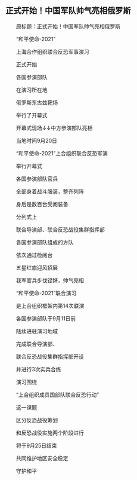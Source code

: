 ## 正式开始！中国军队帅气亮相俄罗斯
　　原标题：正式开始！中国军队帅气亮相俄罗斯

　　“和平使命-2021”

　　上海合作组织联合反恐军事演习

　　正式开始

　　各国参演部队

　　在演习所在地

　　俄罗斯东古兹靶场

　　举行了开幕式

　　开幕式现场↓↓中方参演部队亮相

　　当地时间9月20日

　　“和平使命-2021”上合组织联合反恐军演

　　举行开幕式

　　各国参演部队官兵

　　全部身着战斗服装，整齐列阵

　　身后是数百台受阅装备

　　分列式上

　　联合导演部、联合反恐战役集群指挥部

　　各国参演部队组成的方队

　　依次通过检阅台

　　五星红旗迎风招展

　　我军官兵步伐铿锵，帅气亮相

　　“和平使命-2021”联合演习

　　是上合组织框架内第14次联演

　　各国参演部队于9月11日前

　　陆续进驻演习地域

　　完成联合导演部、

　　联合反恐战役集群指挥部开设

　　并进行3次实兵合练

　　演习围绕

　　“上合组织成员国部队联合反恐行动”

　　这一课题

　　区分反恐战役筹划

　　和反恐战役实施两个阶段进行

　　将于9月25日结束

　　共同维护地区安全稳定

　　守护和平

